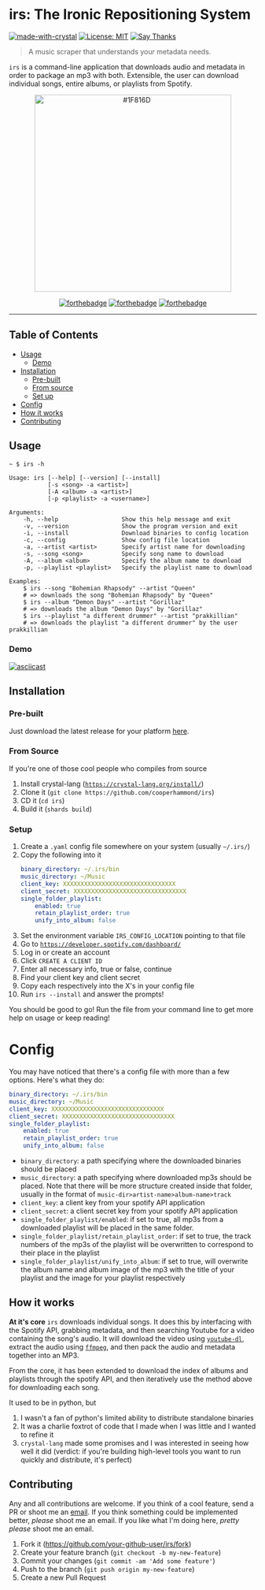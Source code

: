 # irs: The Ironic Repositioning System

[![made-with-crystal](https://img.shields.io/badge/Made%20with-Crystal-1f425f.svg?style=flat-square)](https://crystal-lang.org/)
[![License: MIT](https://img.shields.io/badge/License-MIT-yellow?style=flat-square)](https://github.com/cooperhammond/irs/blob/master/LICENSE)
[![Say Thanks](https://img.shields.io/badge/say-thanks-ff69b4.svg?style=flat-square)](https://saythanks.io/to/kepoorh%40gmail.com)

> A music scraper that understands your metadata needs.

`irs` is a command-line application that downloads audio and metadata in order
to package an mp3 with both. Extensible, the user can download individual 
songs, entire albums, or playlists from Spotify.

<p align="center">
    <img src="https://i.imgur.com/7QTM6rD.png" height="400" title="#1F816D" />
</p>
<p align="center"

[![forthebadge](https://forthebadge.com/images/badges/compatibility-betamax.svg)](https://forthebadge.com)
[![forthebadge](https://forthebadge.com/images/badges/ages-18.svg)](https://forthebadge.com)
[![forthebadge](https://forthebadge.com/images/badges/built-by-codebabes.svg)](https://forthebadge.com)
</p>

---

## Table of Contents

- [Usage](#usage)
    - [Demo](#demo)
- [Installation](#installation)
    - [Pre-built](#pre-built)
    - [From source](#from-source)
    - [Set up](#setup)
- [Config](#config)
- [How it works](#how-it-works)
- [Contributing](#contributing)


## Usage

```
~ $ irs -h

Usage: irs [--help] [--version] [--install]
           [-s <song> -a <artist>]
           [-A <album> -a <artist>]
           [-p <playlist> -a <username>]

Arguments:
    -h, --help                  Show this help message and exit
    -v, --version               Show the program version and exit
    -i, --install               Download binaries to config location
    -c, --config                Show config file location
    -a, --artist <artist>       Specify artist name for downloading
    -s, --song <song>           Specify song name to download
    -A, --album <album>         Specify the album name to download
    -p, --playlist <playlist>   Specify the playlist name to download

Examples:
    $ irs --song "Bohemian Rhapsody" --artist "Queen"
    # => downloads the song "Bohemian Rhapsody" by "Queen"
    $ irs --album "Demon Days" --artist "Gorillaz"
    # => downloads the album "Demon Days" by "Gorillaz"
    $ irs --playlist "a different drummer" --artist "prakkillian"
    # => downloads the playlist "a different drummer" by the user prakkillian
```

### Demo

[![asciicast](https://asciinema.org/a/332793.svg)](https://asciinema.org/a/332793)

## Installation

### Pre-built 

Just download the latest release for your platform 
[here](https://github.com/cooperhammond/irs/releases).

### From Source

If you're one of those cool people who compiles from source

1. Install crystal-lang 
    ([`https://crystal-lang.org/install/`](https://crystal-lang.org/install/))
1. Clone it (`git clone https://github.com/cooperhammond/irs`)
1. CD it (`cd irs`)
1. Build it (`shards build`)

### Setup

1. Create a `.yaml` config file somewhere on your system (usually `~/.irs/`)
1. Copy the following into it
    ```yaml
    binary_directory: ~/.irs/bin
    music_directory: ~/Music
    client_key: XXXXXXXXXXXXXXXXXXXXXXXXXXXXXXXX
    client_secret: XXXXXXXXXXXXXXXXXXXXXXXXXXXXXXXX
    single_folder_playlist:
        enabled: true
        retain_playlist_order: true
        unify_into_album: false
    ```
1. Set the environment variable `IRS_CONFIG_LOCATION` pointing to that file
1. Go to [`https://developer.spotify.com/dashboard/`](https://developer.spotify.com/dashboard/)
1. Log in or create an account
1. Click `CREATE A CLIENT ID`
1. Enter all necessary info, true or false, continue
1. Find your client key and client secret
1. Copy each respectively into the X's in your config file
1. Run `irs --install` and answer the prompts!

You should be good to go! Run the file from your command line to get more help on
usage or keep reading!

# Config

You may have noticed that there's a config file with more than a few options. 
Here's what they do:
```yaml
binary_directory: ~/.irs/bin
music_directory: ~/Music
client_key: XXXXXXXXXXXXXXXXXXXXXXXXXXXXXXXX
client_secret: XXXXXXXXXXXXXXXXXXXXXXXXXXXXXXXX
single_folder_playlist:
    enabled: true
    retain_playlist_order: true
    unify_into_album: false
```
 - `binary_directory`: a path specifying where the downloaded binaries should
    be placed
 - `music_directory`: a path specifying where downloaded mp3s should be placed.
    Note that there will be more structure created inside that folder, usually
    in the format of `music-dir>artist-name>album-name>track`
 - `client_key`: a client key from your spotify API application
 - `client_secret`: a client secret key from your spotify API application
 - `single_folder_playlist/enabled`: if set to true, all mp3s from a downloaded
    playlist will be placed in the same folder.
 - `single_folder_playlist/retain_playlist_order`: if set to true, the track 
    numbers of the mp3s of the playlist will be overwritten to correspond to
    their place in the playlist
 - `single_folder_playlist/unify_into_album`: if set to true, will overwrite
    the album name and album image of the mp3 with the title of your playlist
    and the image for your playlist respectively

## How it works

**At it's core** `irs` downloads individual songs. It does this by interfacing
with the Spotify API, grabbing metadata, and then searching Youtube for a video
containing the song's audio. It will download the video using 
[`youtube-dl`](https://github.com/ytdl-org/youtube-dl), extract the audio using
[`ffmpeg`](https://ffmpeg.org/), and then pack the audio and metadata together
into an MP3.

From the core, it has been extended to download the index of albums and 
playlists through the spotify API, and then iteratively use the method above
for downloading each song.

It used to be in python, but
1. I wasn't a fan of python's limited ability to distribute standalone binaries
1. It was a charlie foxtrot of code that I made when I was little and I wanted
    to refine it
1. `crystal-lang` made some promises and I was interested in seeing how well it
    did (verdict: if you're building high-level tools you want to run quickly 
    and distribute, it's perfect)


## Contributing

Any and all contributions are welcome. If you think of a cool feature, send a 
PR or shoot me an [email](mailto:kepoorh@gmail.com). If you think something 
could be implemented better, _please_ shoot me an email. If you like what I'm
doing here, _pretty please_ shoot me an email.

1. Fork it (<https://github.com/your-github-user/irs/fork>)
2. Create your feature branch (`git checkout -b my-new-feature`)
3. Commit your changes (`git commit -am 'Add some feature'`)
4. Push to the branch (`git push origin my-new-feature`)
5. Create a new Pull Request